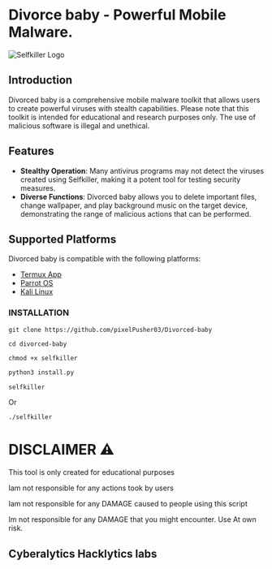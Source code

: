 # Divorce baby - Powerful Mobile Malware.

![Selfkiller Logo](https://l.top4top.io/p_2656q9nit0.jpg)

## Introduction

Divorced baby is a comprehensive mobile malware toolkit that allows users to create powerful viruses with stealth capabilities. Please note that this toolkit is intended for educational and research purposes only. The use of malicious software is illegal and unethical. 

## Features

- **Stealthy Operation**: Many antivirus programs may not detect the viruses created using Selfkiller, making it a potent tool for testing security measures.
- **Diverse Functions**: Divorced baby allows you to delete important files, change wallpaper, and play background music on the target device, demonstrating the range of malicious actions that can be performed.

## Supported Platforms

Divorced baby is compatible with the following platforms:

- [Termux App](https://termux.com)
- [Parrot OS](https://www.parrotsec.org)
- [Kali Linux](https://www.kali.org)

### INSTALLATION

```
git clone https://github.com/pixelPusher03/Divorced-baby
```

```
cd divorced-baby
```

```
chmod +x selfkiller
```

```bash
python3 install.py
```

```bash
selfkiller
```

Or 

```bash
./selfkiller
```
# DISCLAIMER ⚠️
This tool is only created for educational purposes

Iam not responsible for any actions took by users

Iam not responsible for any DAMAGE caused to people using this script

Im not responsible for any DAMAGE that you might encounter. Use At own risk.

## Cyberalytics Hacklytics labs
